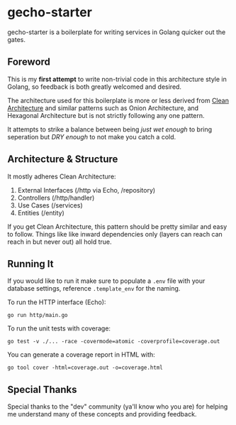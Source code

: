 # gecho-starter
gecho-starter is a boilerplate for writing services in Golang quicker out the gates.

## Foreword
This is my **first attempt** to write non-trivial code in this architecture style in Golang, so feedback is both greatly welcomed and desired.

The architecture used for this boilerplate is more or less derived from [Clean Architecture](https://blog.cleancoder.com/uncle-bob/2012/08/13/the-clean-architecture.html) and similar patterns such as Onion Architecture, and Hexagonal Architecture but is not strictly following any one pattern.

It attempts to strike a balance between being *just wet enough* to bring seperation but *DRY enough* to not make you catch a cold.

## Architecture & Structure
It mostly adheres Clean Architecture:

1. External Interfaces (/http via Echo, /repository)
2. Controllers (/http/handler)
3. Use Cases (/services)
4. Entities (/entity)

If you get Clean Architecture, this pattern should be pretty similar and easy to follow. Things like like inward dependencies only (layers can reach can reach in but never out) all hold true.

## Running It
If you would like to  run it make sure to populate a `.env` file with your database settings, reference `.template_env` for the naming.

To run the HTTP interface (Echo):
```shell
go run http/main.go
```

To run the unit tests with coverage:
```shell
go test -v ./... -race -covermode=atomic -coverprofile=coverage.out
```

You can generate a coverage report in HTML with:
```shell
go tool cover -html=coverage.out -o=coverage.html
```

## Special Thanks
Special thanks to the "dev" community (ya'll know who you are) for helping me understand many of these concepts and providing feedback.